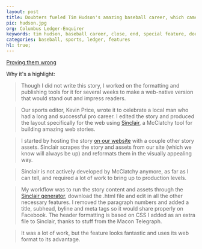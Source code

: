 ```yaml
---
layout: post
title: Doubters fueled Tim Hudson's amazing baseball career, which came to a close Sunday
pic: hudson.jpg
org: Columbus Ledger-Enquirer
keywords: tim hudson, baseball career, close, end, special feature, doubters
categories: baseball, sports, ledger, features
hl: true;
---
```


<!--break-->

[Proving them wrong](http://media.ledger-enquirer.com/static/projects/hudson/)

Why it's a highlight:

> Though I did not write this story, I worked on the formatting and publishing tools for it for several weeks to make a web-native version that would stand out and impress readers. 

> Our sports editor, Kevin Price, wrote it to celebrate a local man who had a long and successful pro career. I edited the story and produced the layout specifically for the web using [Sinclair](https://github.com/mcclatchy/sinclair), a McClatchy tool for building amazing web stories. 

> I started by hosting the story [on our website](http://www.ledger-enquirer.com/sports/mlb/article37724499.html) with a couple other story assets. Sinclair scrapes the story and assets from our site (which we know will always be up) and reformats them in the visually appealing way. 

> Sinclair is not actively developed by McClatchy anymore, as far as I can tell, and required a lot of work to bring up to production levels. 

> My workflow was to run the story content and assets through the [Sinclair generator](https://docs.google.com/spreadsheet/ccc?key=0AuRuRdHZo6DPdG9oLXlVNjV2bDN0clJuX294dER0RUE&usp=sharing), download the .html file and edit in all the other necessary features. I removed the paragraph numbers and added a title, subhead, byline and meta tags so it would share properly on Facebook. The header formatting is based on CSS I added as an extra file to Sinclair, thanks to stuff from the Macon Telegraph. 

> It was a lot of work, but the feature looks fantastic and uses its web format to its advantage. 